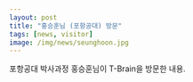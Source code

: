 ```yaml
---
layout: post
title: "홍승훈님 (포항공대) 방문"
tags: [news, visitor]
image: /img/news/seunghoon.jpg
---
```


포항공대 박사과정 홍승훈님이 T-Brain을 방문한 내용.


